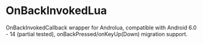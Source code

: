 # OnBackInvokedLua
OnBackInvokedCallback wrapper for Androlua, compatible with Android 6.0 - 14 (partial tested), onBackPressed/onKeyUp(Down) migration support.
